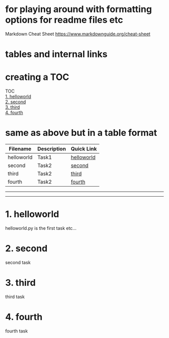 # for playing around with formatting options for readme files etc

Markdown Cheat Sheet
https://www.markdownguide.org/cheat-sheet

# tables and internal links

# creating a TOC
TOC  
[1. helloworld](#1-helloworld)  
[2. second](#2-second)  
[3. third](#3-third)  
[4. fourth](#4-fourth)

# same as above but in a table format
| Filename | Description | Quick Link |
| --- | ---| ---|
| helloworld | Task1 | [helloworld](#1-helloworld) 
| second | Task2 | [second](#2-second) 
| third | Task2 | [third](#3-third) 
| fourth | Task2 | [fourth](#4-fourth) 

---
---
# 1. helloworld
helloworld.py is the first task etc...
# 2. second
second task
# 3. third
third task
# 4. fourth
fourth task
